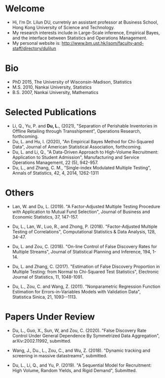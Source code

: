 # Welcome
- Hi, I’m Dr. Lilun DU, curretnly an assistant professor at Business School, Hong Kong University of Science and Technology.
- My research interests include in Large-Scale inference, Empirical Bayes, and the interface between Statistics and Operations Management.
- My personal website is: http://www.bm.ust.hk/isom/faculty-and-staff/directory/dulilun

# Bio
- PhD 2015, The University of Wisconsin-Madison, Statistics
- M.S. 2010, Nankai University, Statistics
- B.S. 2007, Nankai University, Mathematics

# Selected Publications
- Li, Q., Yu, P. and **Du, L.**, (2021), "Separation of Perishable Inventories in Offline Retailing through Transshipment", Operations Research, forthcoming.
- Du, L. and Hu, I. (2020), "An Empirical Bayes Method for Chi-Squared Data", Journal of American Statistical Association, forthcoming.
- Du, L. and Li, Q., "A Data-Driven Approach to High-Volume Recruitment: Application to Student Admission", Manufacturing and Service Operations Management, 22 (5), 942-957.
- Du, L., and Zhang, C. M., "Single-index Modulated Multiple Testing", Annals of Statistics, 42, 4, 2014, 1262-1311

# Others
- Lan, W. and Du, L. (2019). "A Factor-Adjusted Multiple Testing Procedure with Application to Mutual Fund Selection", Journal of Business and Economic Statistics, 37, 147-157.

- Du, L., Lan, W., Luo, R., and Zhong, P. (2018). "Factor-Adjusted Multiple Testing of Correlations", Computational Statistics \& Data Analysis, 128, 34-47.

- Du, L. and Zou, C. (2018). "On-line Control of False Discovery Rates for Multiple Streams", Journal of Statistical Planning and Inference, 194, 1-14.

- Du, L. and Zhang, C. (2017). "Estimation of False Discovery Proportion in Multiple Testing: from Normal to Chi-Squared Test Statistics", Electronic Journal of Statistics, 11, 1048-1091.

- Du, L., Zou, C. and Wang, Z. (2011). "Nonparametric Regression Function Estimation for Errors-in-Variables Models with Validation Data", Statistica Sinica, 21, 1093--1113.

# Papers Under Review
- Du, L., Guo, X., Sun, W, and Zou, C. (2020). "False Discovery Rate Control Under General Dependence By Symmetrized Data Aggregation", arXiv:2002.11992, submitted.

- Wang, J., Du., L., Zou, C., and Wu, Z. (2018). "Dynamic tracking and screening in massive datastreams", submitted.

- Du, L., Li, Q., and Yu, P. (2019). "A Sequential Model for Recruitment: High Volume, Random Yields, and Rigid Demand", Submitted.


<!---
dulilun/dulilun is a ✨ special ✨ repository because its `README.md` (this file) appears on your GitHub profile.
You can click the Preview link to take a look at your changes.
--->
